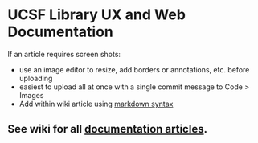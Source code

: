 # UCSF Library UX and Web Documentation

If an article requires screen shots:
- use an image editor to resize, add borders or annotations, etc. before uploading 
- easiest to upload all at once with a single commit message to Code > Images 
- Add within wiki article using [markdown syntax](https://github.com/adam-p/markdown-here/wiki/Markdown-Cheatsheet#images)

## See wiki for all [documentation articles](https://github.com/mizejewski/UCSF-Library-UX-and-Web-Documentation/wiki).
